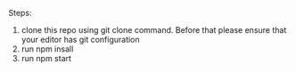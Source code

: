 Steps:
1) clone this repo using git clone command. Before that please ensure that your editor has git configuration
2) run npm insall
3) run npm start

